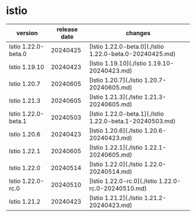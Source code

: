 # istio

|       version       | release date |                         changes                          |
|---------------------|--------------|----------------------------------------------------------|
| Istio 1.22.0-beta.0 | 20240425     | [Istio 1.22.0-beta.0](./Istio 1.22.0-beta.0-20240425.md) |
| Istio 1.19.10       | 20240423     | [Istio 1.19.10](./Istio 1.19.10-20240423.md)             |
| Istio 1.20.7        | 20240605     | [Istio 1.20.7](./Istio 1.20.7-20240605.md)               |
| Istio 1.21.3        | 20240605     | [Istio 1.21.3](./Istio 1.21.3-20240605.md)               |
| Istio 1.22.0-beta.1 | 20240503     | [Istio 1.22.0-beta.1](./Istio 1.22.0-beta.1-20240503.md) |
| Istio 1.20.6        | 20240423     | [Istio 1.20.6](./Istio 1.20.6-20240423.md)               |
| Istio 1.22.1        | 20240605     | [Istio 1.22.1](./Istio 1.22.1-20240605.md)               |
| Istio 1.22.0        | 20240514     | [Istio 1.22.0](./Istio 1.22.0-20240514.md)               |
| Istio 1.22.0-rc.0   | 20240510     | [Istio 1.22.0-rc.0](./Istio 1.22.0-rc.0-20240510.md)     |
| Istio 1.21.2        | 20240423     | [Istio 1.21.2](./Istio 1.21.2-20240423.md)               |

